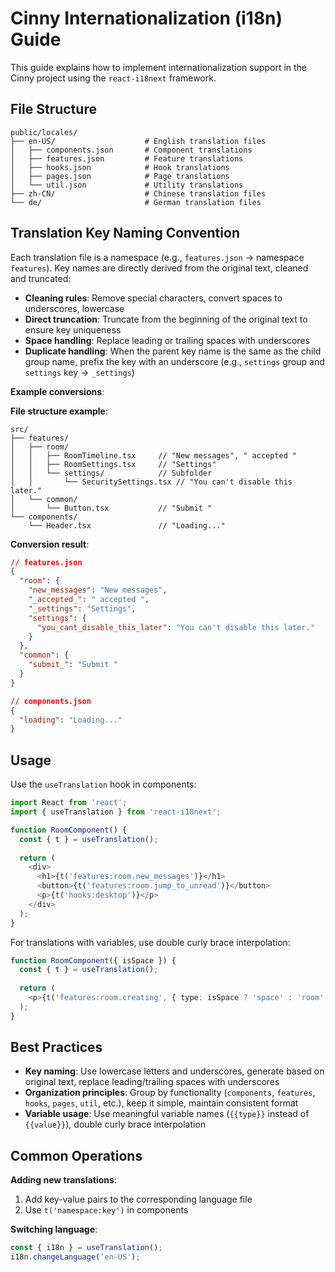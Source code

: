 # Cinny Internationalization (i18n) Guide

This guide explains how to implement internationalization support in the Cinny project using the `react-i18next` framework.

## File Structure

```
public/locales/
├── en-US/                    # English translation files
│   ├── components.json       # Component translations
│   ├── features.json         # Feature translations
│   ├── hooks.json            # Hook translations
│   ├── pages.json            # Page translations
│   └── util.json             # Utility translations
├── zh-CN/                    # Chinese translation files
└── de/                       # German translation files
```

## Translation Key Naming Convention

Each translation file is a namespace (e.g., `features.json` → namespace `features`). Key names are directly derived from the original text, cleaned and truncated:

- **Cleaning rules**: Remove special characters, convert spaces to underscores, lowercase
- **Direct truncation**: Truncate from the beginning of the original text to ensure key uniqueness
- **Space handling**: Replace leading or trailing spaces with underscores
- **Duplicate handling**: When the parent key name is the same as the child group name, prefix the key with an underscore (e.g., `settings` group and `settings` key → `_settings`)

**Example conversions**:

**File structure example**:
```
src/
├── features/
│   ├── room/
│   │   ├── RoomTimeline.tsx     // "New messages", " accepted "
│   │   ├── RoomSettings.tsx     // "Settings"
│   │   └── settings/            // Subfolder
│   │       └── SecuritySettings.tsx // "You can't disable this later."
│   └── common/
│       └── Button.tsx           // "Submit "
└── components/
    └── Header.tsx               // "Loading..."
```

**Conversion result**:
```json
// features.json
{
  "room": {
    "new_messages": "New messages",
    "_accepted_": " accepted ",
    "_settings": "Settings",
    "settings": {
      "you_cant_disable_this_later": "You can't disable this later."
    }
  },
  "common": {
    "submit_": "Submit "
  }
}

// components.json
{
  "loading": "Loading..."
}
```

## Usage

Use the `useTranslation` hook in components:

```typescript
import React from 'react';
import { useTranslation } from 'react-i18next';

function RoomComponent() {
  const { t } = useTranslation();
  
  return (
    <div>
      <h1>{t('features:room.new_messages')}</h1>
      <button>{t('features:room.jump_to_unread')}</button>
      <p>{t('hooks:desktop')}</p>
    </div>
  );
}
```

For translations with variables, use double curly brace interpolation:

```typescript
function RoomComponent({ isSpace }) {
  const { t } = useTranslation();
  
  return (
    <p>{t('features:room.creating', { type: isSpace ? 'space' : 'room' })}</p>
  );
}
```

## Best Practices

- **Key naming**: Use lowercase letters and underscores, generate based on original text, replace leading/trailing spaces with underscores
- **Organization principles**: Group by functionality (`components`, `features`, `hooks`, `pages`, `util`, etc.), keep it simple, maintain consistent format
- **Variable usage**: Use meaningful variable names (`{{type}}` instead of `{{value}}`), double curly brace interpolation

## Common Operations

**Adding new translations**:
1. Add key-value pairs to the corresponding language file
2. Use `t('namespace:key')` in components

**Switching language**:
```typescript
const { i18n } = useTranslation();
i18n.changeLanguage('en-US');
```